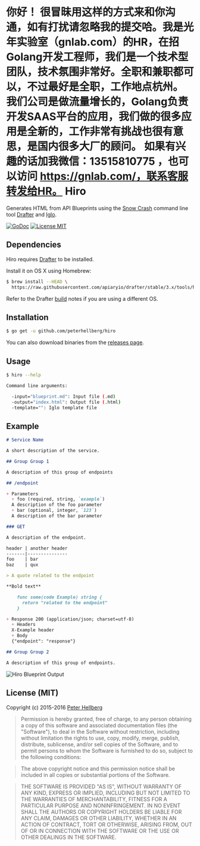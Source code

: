你好！
很冒昧用这样的方式来和你沟通，如有打扰请忽略我的提交哈。我是光年实验室（gnlab.com）的HR，在招Golang开发工程师，我们是一个技术型团队，技术氛围非常好。全职和兼职都可以，不过最好是全职，工作地点杭州。
我们公司是做流量增长的，Golang负责开发SAAS平台的应用，我们做的很多应用是全新的，工作非常有挑战也很有意思，是国内很多大厂的顾问。
如果有兴趣的话加我微信：13515810775  ，也可以访问 https://gnlab.com/，联系客服转发给HR。
Hiro
====

Generates HTML from API Blueprints using the [Snow Crash](https://github.com/apiaryio/snowcrash) command line tool
[Drafter](https://github.com/apiaryio/drafter) and [Iglo](https://github.com/subosito/iglo).

[![GoDoc](https://godoc.org/github.com/peterhellberg/hiro/hiro?status.svg)](https://godoc.org/github.com/peterhellberg/hiro/hiro)
[![License MIT](https://img.shields.io/badge/license-MIT-lightgrey.svg?style=flat)](https://github.com/peterhellberg/hiro#license-mit)

## Dependencies

Hiro requires [Drafter](https://github.com/apiaryio/drafter) to be installed.

Install it on OS X using Homebrew:

```bash
$ brew install --HEAD \
  https://raw.githubusercontent.com/apiaryio/drafter/stable/3.x/tools/homebrew/drafter.rb
```

Refer to the Drafter [build](https://github.com/apiaryio/drafter#build) notes if you are using a different OS.

## Installation

```bash
$ go get -u github.com/peterhellberg/hiro
```

You can also download binaries from the [releases page](https://github.com/peterhellberg/hiro/releases).

## Usage

```bash
$ hiro --help

Command line arguments:

  -input="blueprint.md": Input file (.md)
  -output="index.html": Output file (.html)
  -template="": Iglo template file
```

## Example

```markdown
# Service Name

A short description of the service.

## Group Group 1

A description of this group of endpoints

## /endpoint

+ Parameters
  + foo (required, string, `example`)
  A description of the foo parameter
  + bar (optional, integer, `123`)
  A description of the bar parameter

### GET

A description of the endpoint.

header | another header
-------|---------------
foo    | bar
baz    | qux

> A quote related to the endpoint

**Bold text**

    func some(code Example) string {
      return "related to the endpoint"
    }

+ Response 200 (application/json; charset=utf-8)
  + Headers
  X-Example header
  + Body
  {"endpoint": "response"}

## Group Group 2

A description of this group of endpoints.
```

![Hiro Blueprint Output](http://assets.c7.se/skitch/Hiro_Blueprint_Output_Example-20160511-161557.png)

## License (MIT)

Copyright (c) 2015-2016 [Peter Hellberg](http://c7.se/)

> Permission is hereby granted, free of charge, to any person obtaining
> a copy of this software and associated documentation files (the
> "Software"), to deal in the Software without restriction, including
> without limitation the rights to use, copy, modify, merge, publish,
> distribute, sublicense, and/or sell copies of the Software, and to
> permit persons to whom the Software is furnished to do so, subject to
> the following conditions:

> The above copyright notice and this permission notice shall be
> included in all copies or substantial portions of the Software.

> THE SOFTWARE IS PROVIDED "AS IS", WITHOUT WARRANTY OF ANY KIND,
> EXPRESS OR IMPLIED, INCLUDING BUT NOT LIMITED TO THE WARRANTIES OF
> MERCHANTABILITY, FITNESS FOR A PARTICULAR PURPOSE AND
> NONINFRINGEMENT. IN NO EVENT SHALL THE AUTHORS OR COPYRIGHT HOLDERS BE
> LIABLE FOR ANY CLAIM, DAMAGES OR OTHER LIABILITY, WHETHER IN AN ACTION
> OF CONTRACT, TORT OR OTHERWISE, ARISING FROM, OUT OF OR IN CONNECTION
> WITH THE SOFTWARE OR THE USE OR OTHER DEALINGS IN THE SOFTWARE.
